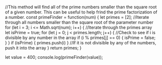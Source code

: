 //This method will find all of the prime numbers smaller than the square root of a given number.  This can be useful to help frind the prime factorization of a number.
const primeFinder = function(num) {
  let primes = [2];
  //Iterate through all numbers smaller than the square root of the parameter number
  for (let i = 3; i <= Math.sqrt(num); i++) {
    //Iterate through the primes array
    let isPrime = true;
    for (let j = 0; j < primes.length; j++) {
      //Check to see if i is divisible by any number in the array
      if (i % primes[j] == 0) {
        isPrime = false;
      }
    }
    if (isPrime) {
      primes.push(i)
    }
    //If it is not divisible by any of the numbers, push it into the array
  }
  return primes;
}

let value = 400;
console.log(primeFinder(value));
